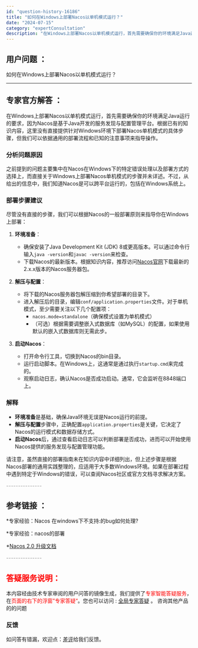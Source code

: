 ```yaml
---
id: "question-history-16186"
title: "如何在Windows上部署Nacos以单机模式运行？"
date: "2024-07-15"
category: "expertConsultation"
description: "在Windows上部署Nacos以单机模式运行，首先需要确保你的环境满足Java运行的要求，因为Nacos是基于Java开发的服务发现与配置管理平台。根据已有的知识内容，这里没有直接提供针对Windows环境下部署Nacos单机模式的具体步骤，但我们可以依据通用的部署流程和已知的注意事项来指导操作。"
---
```


## 用户问题 ： 
 如何在Windows上部署Nacos以单机模式运行？  

---------------
## 专家官方解答 ：

在Windows上部署Nacos以单机模式运行，首先需要确保你的环境满足Java运行的要求，因为Nacos是基于Java开发的服务发现与配置管理平台。根据已有的知识内容，这里没有直接提供针对Windows环境下部署Nacos单机模式的具体步骤，但我们可以依据通用的部署流程和已知的注意事项来指导操作。

### 分析问题原因

之前提到的问题主要集中在Nacos在Windows下的特定错误处理以及部署方式的选择上，而直接关于Windows上部署Nacos单机模式的步骤并未详述。不过，从给出的信息中，我们知道Nacos是可以跨平台运行的，包括在Windows系统上。

### 部署步骤建议

尽管没有直接的步骤，我们可以根据Nacos的一般部署原则来指导你在Windows上部署：

1. **环境准备**：
   - 确保安装了Java Development Kit (JDK) 8或更高版本。可以通过命令行输入`java -version`和`javac -version`来检查。
   - 下载Nacos的最新版本。根据知识内容，推荐访问[Nacos官网](https://nacos.io/download/release-history/)下载最新的2.x.x版本的Nacos服务器包。

2. **解压与配置**：
   - 将下载的Nacos服务器包解压缩到你希望部署的目录下。
   - 进入解压后的目录，编辑`conf/application.properties`文件。对于单机模式，至少需要关注以下几个配置项：
     - `nacos.mode=standalone`（确保模式设置为单机模式）
     - （可选）根据需要调整嵌入式数据库（如MySQL）的配置，如果使用默认的嵌入式数据库则无需此步。

3. **启动Nacos**：
   - 打开命令行工具，切换到Nacos的bin目录。
   - 运行启动脚本。在Windows上，这通常是通过执行`startup.cmd`来完成的。
   - 观察启动日志，确认Nacos是否成功启动。通常，它会监听在8848端口上。

### 解释

- **环境准备**是基础，确保Java环境无误是Nacos运行的前提。
- **解压与配置**步骤中，正确配置`application.properties`是关键，它决定了Nacos的运行模式和数据存储方式。
- **启动Nacos**后，通过查看启动日志可以判断部署是否成功，进而可以开始使用Nacos提供的服务发现与配置管理功能。

请注意，虽然直接的部署指南未在知识内容中详细列出，但上述步骤是根据Nacos部署的通用实践整理的，应适用于大多数Windows环境。如果在部署过程中遇到特定于Windows的错误，可以查阅Nacos社区或官方文档寻求解决方案。


<font color="#949494">---------------</font> 


## 参考链接 ：

*专家经验：Nacos 在windows下不支持:的bug如何处理? 
 
 *专家经验：nacos的部署 
 
 *[Nacos 2.0 升级文档](https://nacos.io/docs/latest/upgrading/200-upgrading)


 <font color="#949494">---------------</font> 
 


## <font color="#FF0000">答疑服务说明：</font> 

本内容经由技术专家审阅的用户问答的镜像生成，我们提供了<font color="#FF0000">专家智能答疑服务</font>，在<font color="#FF0000">页面的右下的浮窗”专家答疑“</font>。您也可以访问 : [全局专家答疑](https://answer.opensource.alibaba.com/docs/intro) 。 咨询其他产品的的问题

### 反馈
如问答有错漏，欢迎点：[差评](https://ai.nacos.io/user/feedbackByEnhancerGradePOJOID?enhancerGradePOJOId=16196)给我们反馈。
